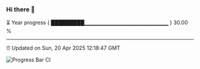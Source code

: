 ### Hi there 👋

⏳ Year progress { █████████▁▁▁▁▁▁▁▁▁▁▁▁▁▁▁▁▁▁▁▁▁ } 30.00 %

---

⏰ Updated on Sun, 20 Apr 2025 12:18:47 GMT

![Progress Bar CI](https://github.com/Shyam-Makwana/GitHub-Actions-Demo/workflows/Progress%20Bar%20CI/badge.svg)
